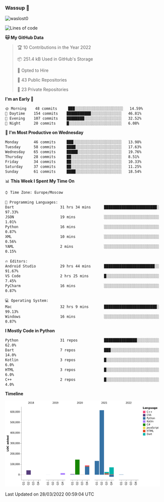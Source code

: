 ### Wassup 👋

<p align="left"> <img src="https://komarev.com/ghpvc/?username=waslost0" alt="waslost0" /></p>

<!--START_SECTION:waka-->
![Lines of code](https://img.shields.io/badge/From%20Hello%20World%20I%27ve%20Written-1%20Million%20lines%20of%20code-blue)

**🐱 My GitHub Data** 

> 🏆 10 Contributions in the Year 2022
 > 
> 📦 251.4 kB Used in GitHub's Storage 
 > 
> 💼 Opted to Hire
 > 
> 📜 43 Public Repositories 
 > 
> 🔑 23 Private Repositories  
 > 
**I'm an Early 🐤** 

```text
🌞 Morning    48 commits     ███░░░░░░░░░░░░░░░░░░░░░░   14.59% 
🌆 Daytime    154 commits    ███████████░░░░░░░░░░░░░░   46.81% 
🌃 Evening    107 commits    ████████░░░░░░░░░░░░░░░░░   32.52% 
🌙 Night      20 commits     █░░░░░░░░░░░░░░░░░░░░░░░░   6.08%

```
📅 **I'm Most Productive on Wednesday** 

```text
Monday       46 commits     ███░░░░░░░░░░░░░░░░░░░░░░   13.98% 
Tuesday      58 commits     ████░░░░░░░░░░░░░░░░░░░░░   17.63% 
Wednesday    65 commits     █████░░░░░░░░░░░░░░░░░░░░   19.76% 
Thursday     28 commits     ██░░░░░░░░░░░░░░░░░░░░░░░   8.51% 
Friday       34 commits     ██░░░░░░░░░░░░░░░░░░░░░░░   10.33% 
Saturday     37 commits     ██░░░░░░░░░░░░░░░░░░░░░░░   11.25% 
Sunday       61 commits     ████░░░░░░░░░░░░░░░░░░░░░   18.54%

```


📊 **This Week I Spent My Time On** 

```text
⌚︎ Time Zone: Europe/Moscow

💬 Programming Languages: 
Dart                     31 hrs 34 mins      ████████████████████████░   97.33% 
JSON                     19 mins             ░░░░░░░░░░░░░░░░░░░░░░░░░   1.01% 
Python                   16 mins             ░░░░░░░░░░░░░░░░░░░░░░░░░   0.87% 
XML                      10 mins             ░░░░░░░░░░░░░░░░░░░░░░░░░   0.56% 
YAML                     2 mins              ░░░░░░░░░░░░░░░░░░░░░░░░░   0.15%

🔥 Editors: 
Android Studio           29 hrs 44 mins      ███████████████████████░░   91.67% 
VS Code                  2 hrs 25 mins       █░░░░░░░░░░░░░░░░░░░░░░░░   7.45% 
PyCharm                  16 mins             ░░░░░░░░░░░░░░░░░░░░░░░░░   0.87%

💻 Operating System: 
Mac                      32 hrs 9 mins       ████████████████████████░   99.13% 
Windows                  16 mins             ░░░░░░░░░░░░░░░░░░░░░░░░░   0.87%

```

**I Mostly Code in Python** 

```text
Python                   31 repos            ███████████████░░░░░░░░░░   62.0% 
Dart                     7 repos             ███░░░░░░░░░░░░░░░░░░░░░░   14.0% 
Kotlin                   3 repos             █░░░░░░░░░░░░░░░░░░░░░░░░   6.0% 
HTML                     3 repos             █░░░░░░░░░░░░░░░░░░░░░░░░   6.0% 
C++                      2 repos             █░░░░░░░░░░░░░░░░░░░░░░░░   4.0%

```


**Timeline**

![Chart not found](https://raw.githubusercontent.com/waslost0/waslost0/master/charts/bar_graph.png) 


 Last Updated on 28/03/2022 00:59:04 UTC
<!--END_SECTION:waka-->

